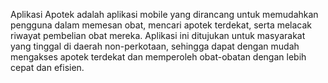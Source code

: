 Aplikasi Apotek adalah aplikasi mobile yang dirancang untuk memudahkan pengguna dalam memesan obat, mencari apotek terdekat, serta melacak riwayat pembelian obat mereka. Aplikasi ini ditujukan untuk masyarakat yang tinggal di daerah non-perkotaan, sehingga dapat dengan mudah mengakses apotek terdekat dan memperoleh obat-obatan dengan lebih cepat dan efisien.
